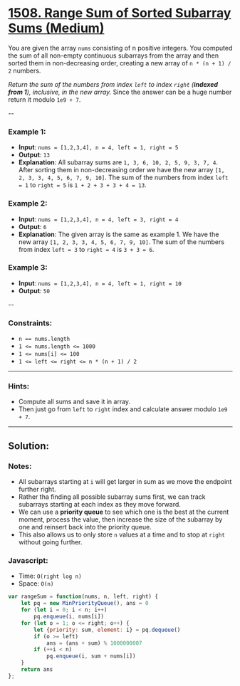 # [1508. Range Sum of Sorted Subarray Sums (Medium)](https://leetcode.com/problems/range-sum-of-sorted-subarray-sums/)

You are given the array `nums` consisting of n positive integers. You computed the sum of all non-empty continuous subarrays from the array and then sorted them in non-decreasing order, creating a new array of `n * (n + 1) / 2` numbers.

_Return the sum of the numbers from index `left` to index `right` (**indexed from 1**), inclusive, in the new array._ Since the answer can be a huge number return it modulo `1e9 + 7`.

--
### Example 1:
 - **Input**: `nums = [1,2,3,4], n = 4, left = 1, right = 5`
 - **Output**: `13` 
 - **Explanation**: All subarray sums are `1, 3, 6, 10, 2, 5, 9, 3, 7, 4`. After sorting them in non-decreasing order we have the new array `[1, 2, 3, 3, 4, 5, 6, 7, 9, 10]`. The sum of the numbers from index `left = 1` to `right = 5` is `1 + 2 + 3 + 3 + 4 = 13`. 

### Example 2:
 - **Input**: `nums = [1,2,3,4], n = 4, left = 3, right = 4`
 - **Output**: `6`
 - **Explanation**: The given array is the same as example 1. We have the new array `[1, 2, 3, 3, 4, 5, 6, 7, 9, 10]`. The sum of the numbers from index `left = 3` to `right = 4` is `3 + 3 = 6`.

### Example 3:
 - **Input**: `nums = [1,2,3,4], n = 4, left = 1, right = 10`
 - **Output**: `50`

--
### Constraints:
 - `n == nums.length`
 - `1 <= nums.length <= 1000`
 - `1 <= nums[i] <= 100`
 - `1 <= left <= right <= n * (n + 1) / 2`

---
### Hints:
 - Compute all sums and save it in array.
 - Then just go from `left` to `right` index and calculate answer modulo `1e9 + 7`.

---
## Solution:
### Notes:
 - All subarrays starting at `i` will get larger in sum as we move the endpoint further right.
 - Rather tha finding all possible subarray sums first, we can track subarrays starting at each index as they move forward.
 - We can use a **priority queue** to see which one is the best at the current moment, process the value, then increase the size of the subarray by one and reinsert back into the priority queue.
 - This also allows us to only store `n` values at a time and to stop at `right` without going further.

### Javascript:
 - Time: `O(right log n)`
 - Space: `O(n)`

```js
var rangeSum = function(nums, n, left, right) {
    let pq = new MinPriorityQueue(), ans = 0
    for (let i = 0; i < n; i++)
        pq.enqueue(i, nums[i])
    for (let o = 1; o <= right; o++) {
        let {priority: sum, element: i} = pq.dequeue()
        if (o >= left)
            ans = (ans + sum) % 1000000007
        if (++i < n)
            pq.enqueue(i, sum + nums[i])
    }
    return ans
};
```
